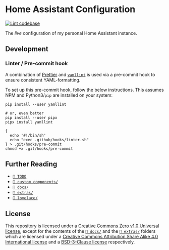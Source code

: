 # Home Assistant Configuration

[![Lint codebase](https://github.com/thijsputman/home-assistant-config/actions/workflows/linter.yml/badge.svg?branch=main)](https://github.com/thijsputman/home-assistant-config/actions/workflows/linter.yml)

The _live_ configuration of my personal Home Assistant instance.

## Development

### Linter / Pre-commit hook

A combination of [Prettier](https://prettier.io/) and
[`yamllint`](https://github.com/adrienverge/yamllint) is used via a pre-commit
hook to ensure consistent YAML-formatting.

To set up this pre-commit hook, follow the below instructions. This assumes NPM
and Python3/`pip` are installed on your system:

```shell
pip install --user yamllint

# or, even better
pip install --user pipx
pipx install yamllint

{
  echo '#!/bin/sh'
  echo "exec .github/hooks/linter.sh"
} > .git/hooks/pre-commit
chmod +x .git/hooks/pre-commit
```

## Further Reading

- [`📄 TODO`](./TODO)
- [`📁 custom_components/`](./custom_components/README.md)
- [`📁 docs/`](./docs/README.md)
- [`📁 extras/`](./extras/README.md)
- [`📁 lovelace/`](./lovelace/README.md)

## License

This repository is licensed under a
[Creative Commons Zero v1.0 Universal license](./LICENSE), except for the
contents of the [`📁 docs/`](./docs) and the [`📁 extras/`](./extras) folders
which are licensed under a
[Creative Commons Attribution Share Alike 4.0 International license](./docs/LICENSE)
and a [BSD-3-Clause license](./extras/LICENSE) respectively.
